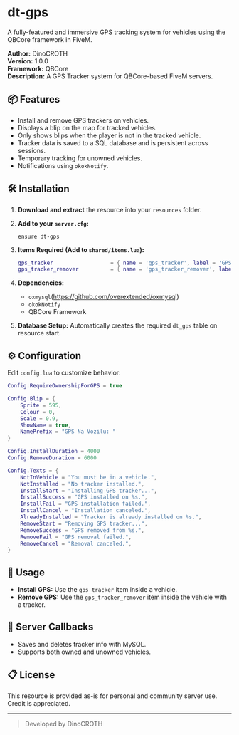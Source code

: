 # dt-gps
A fully-featured and immersive GPS tracking system for vehicles using the QBCore framework in FiveM.

**Author:** DinoCROTH  
**Version:** 1.0.0  
**Framework:** QBCore  
**Description:** A GPS Tracker system for QBCore-based FiveM servers.

## 📦 Features

- Install and remove GPS trackers on vehicles.
- Displays a blip on the map for tracked vehicles.
- Only shows blips when the player is not in the tracked vehicle.
- Tracker data is saved to a SQL database and is persistent across sessions.
- Temporary tracking for unowned vehicles.
- Notifications using `okokNotify`.

## 🛠️ Installation

1. **Download and extract** the resource into your `resources` folder.

2. **Add to your `server.cfg`:**
   ```
   ensure dt-gps
   ```

3. **Items Required (Add to `shared/items.lua`):**
   ```lua
   gps_tracker                  = { name = 'gps_tracker', label = 'GPS Tracker', weight = 100, type = 'item', image = 'gps_tracker.png', unique = true, useable = true, shouldClose = true, combinable = nil, description = 'Install this on your vehicle to track it remotely.' },
   gps_tracker_remover          = { name = 'gps_tracker_remover', label = 'GPS Tracker Remover', weight = 100, type = 'item', image = 'gps_tracker_remover.png', unique = true, useable = true, shouldClose = true, combinable = nil, description = 'Remove the GPS tracker from your vehicle.' },
   ```

4. **Dependencies:**
   - `oxmysql`(https://github.com/overextended/oxmysql)
   - `okokNotify`
   - QBCore Framework

5. **Database Setup:**
   Automatically creates the required `dt_gps` table on resource start.

## ⚙️ Configuration

Edit `config.lua` to customize behavior:
```lua
Config.RequireOwnershipForGPS = true

Config.Blip = {
    Sprite = 595,
    Colour = 0,
    Scale = 0.9,
    ShowName = true,
    NamePrefix = "GPS Na Vozilu: "
}

Config.InstallDuration = 4000
Config.RemoveDuration = 6000

Config.Texts = {
    NotInVehicle = "You must be in a vehicle.",
    NotInstalled = "No tracker installed.",
    InstallStart = "Installing GPS tracker...",
    InstallSuccess = "GPS installed on %s.",
    InstallFail = "GPS installation failed.",
    InstallCancel = "Installation canceled.",
    AlreadyInstalled = "Tracker is already installed on %s.",
    RemoveStart = "Removing GPS tracker...",
    RemoveSuccess = "GPS removed from %s.",
    RemoveFail = "GPS removal failed.",
    RemoveCancel = "Removal canceled.",
}
```

## 🔧 Usage

- **Install GPS:** Use the `gps_tracker` item inside a vehicle.
- **Remove GPS:** Use the `gps_tracker_remover` item inside the vehicle with a tracker.

## 🔐 Server Callbacks

- Saves and deletes tracker info with MySQL.
- Supports both owned and unowned vehicles.

## 📋 License

This resource is provided as-is for personal and community server use. Credit is appreciated.

---

> Developed by DinoCROTH
